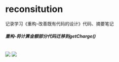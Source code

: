 # reconsitution
记录学习《重构-改善既有代码的设计》代码、摘要笔记

<h5>重构-将计算金额部分代码迁移到getCharge()</h5><br>
<img src=https://user-images.githubusercontent.com/67896996/226538452-f0dc9627-e33e-4cd4-ba8f-dbe0666ef9d7.png />
<img src=https://user-images.githubusercontent.com/67896996/226538627-b47c23c5-c4fc-4dd8-8d1d-23fa201c41af.png />

